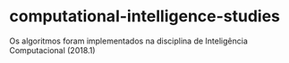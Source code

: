 # computational-intelligence-studies

Os algoritmos foram implementados na disciplina de Inteligência Computacional (2018.1)
